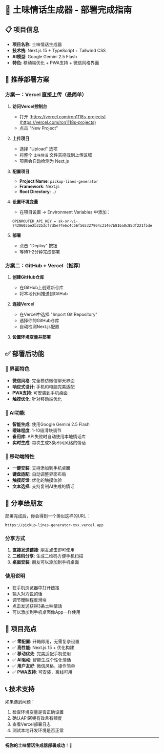 # 🚀 土味情话生成器 - 部署完成指南

## 📋 项目信息
- **项目名称**: 土味情话生成器
- **技术栈**: Next.js 15 + TypeScript + Tailwind CSS
- **AI模型**: Google Gemini 2.5 Flash
- **特色**: 移动端优化 + PWA支持 + 微信风格界面

## 🎯 推荐部署方案

### 方案一：Vercel 直接上传（最简单）

1. **访问Vercel控制台**
   - 打开 [https://vercel.com/ron1118s-projects](https://vercel.com/ron1118s-projects)
   - 点击 "New Project"

2. **上传项目**
   - 选择 "Upload" 选项
   - 将整个 `土味情话` 文件夹拖拽到上传区域
   - 项目会自动检测为 Next.js

3. **配置项目**
   - **Project Name**: `pickup-lines-generator`
   - **Framework**: Next.js
   - **Root Directory**: `./`

4. **设置环境变量**
   - 在项目设置 → Environment Variables 中添加：
   ```
   OPENROUTER_API_KEY = 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
   ```

5. **部署**
   - 点击 "Deploy" 按钮
   - 等待1-2分钟完成部署

### 方案二：GitHub + Vercel（推荐）

1. **创建GitHub仓库**
   - 在GitHub上创建新仓库
   - 将本地代码推送到GitHub

2. **连接Vercel**
   - 在Vercel中选择 "Import Git Repository"
   - 选择你的GitHub仓库
   - 自动检测Next.js配置

3. **设置环境变量并部署**

## ✅ 部署后功能

### 🎨 界面特色
- **微信风格**: 完全模仿微信聊天界面
- **响应式设计**: 手机和电脑完美适配
- **PWA支持**: 可安装到手机桌面
- **触摸优化**: 针对移动端优化

### 🤖 AI功能
- **智能生成**: 使用Google Gemini 2.5 Flash
- **暧昧程度**: 1-10级滑块调节
- **备用库**: API失败时自动使用本地情话库
- **实时生成**: 每次生成3条不同风格的情话

### 📱 移动端特性
- **一键安装**: 支持添加到手机桌面
- **键盘适配**: 自动调整界面布局
- **触摸反馈**: 优化的触摸体验
- **文本选择**: 支持复制AI生成的情话

## 🔗 分享给朋友

部署完成后，你会得到一个类似这样的URL：
```
https://pickup-lines-generator-xxx.vercel.app
```

### 分享方式
1. **直接发送链接**: 朋友点击即可使用
2. **二维码分享**: 生成二维码方便手机扫描
3. **桌面安装**: 朋友可以添加到手机桌面

### 使用说明
- 在手机浏览器中打开链接
- 输入对方说的话
- 调节暧昧程度滑块
- 点击发送获得3条土味情话
- 可以添加到手机桌面像App一样使用

## 🎉 项目亮点

- ✅ **零配置**: 开箱即用，无需复杂设置
- ✅ **高性能**: Next.js 15 + 优化构建
- ✅ **移动优先**: 完美适配手机使用
- ✅ **AI驱动**: 智能生成个性化情话
- ✅ **用户友好**: 微信风格，操作简单
- ✅ **PWA支持**: 可安装，离线可用

## 📞 技术支持

如果遇到问题：
1. 检查环境变量是否正确设置
2. 确认API密钥有效且有额度
3. 查看Vercel部署日志
4. 测试本地开发环境是否正常

---

**祝你的土味情话生成器部署成功！🎊**

